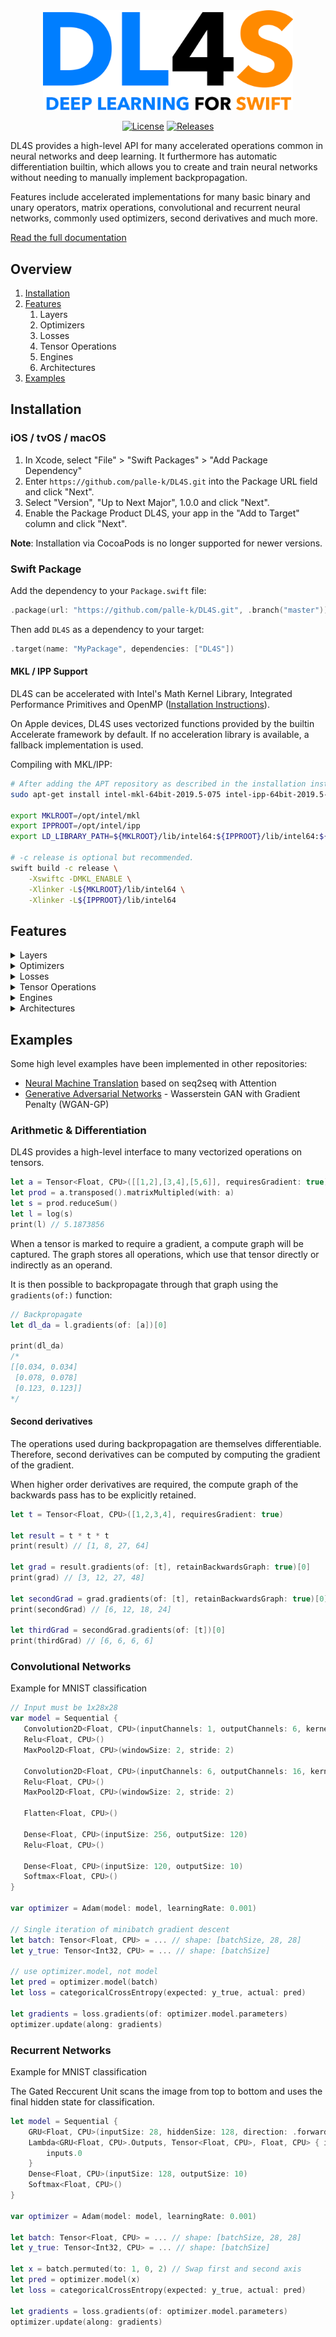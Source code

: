 <center>
<img src="https://github.com/palle-k/DL4S/blob/develop/.github/logo.png?raw=true" alt="DL4S" width="400" />

<a href="https://github.com/palle-k/DL4S/blob/master/License"><img src="https://img.shields.io/github/license/palle-k/DL4S.svg" alt="License"/></a>
<a href="https://github.com/palle-k/DL4S/releases"><img src="https://img.shields.io/github/v/tag/palle-k/DL4S" alt="Releases"/></a>
</center>

DL4S provides a high-level API for many accelerated operations common in neural networks and deep learning.
It furthermore has automatic differentiation builtin, which allows you to create and train neural networks without needing to manually
implement backpropagation.

Features include accelerated implementations for many basic binary and unary operators,
matrix operations, convolutional and recurrent neural networks, 
commonly used optimizers, second derivatives and much more.

[Read the full documentation](https://palle-k.github.io/DL4S/)

## Overview
1. [Installation](#installation)
2. [Features](#features)
    1. Layers
    2. Optimizers
    3. Losses
    4. Tensor Operations
    5. Engines
    6. Architectures
3. [Examples](#examples)


## Installation

### iOS / tvOS / macOS

1. In Xcode, select "File" > "Swift Packages" > "Add Package Dependency"
2. Enter `https://github.com/palle-k/DL4S.git` into the Package URL field and click "Next".
3. Select "Version", "Up to Next Major", 1.0.0 and click "Next".
4. Enable the Package Product DL4S, your app in the "Add to Target" column and click "Next". 

**Note**: Installation via CocoaPods is no longer supported for newer versions.

### Swift Package
Add the dependency to your `Package.swift` file:

```swift
.package(url: "https://github.com/palle-k/DL4S.git", .branch("master"))
```

Then add `DL4S` as a dependency to your target:

```swift
.target(name: "MyPackage", dependencies: ["DL4S"])
```

#### MKL / IPP Support

DL4S can be accelerated with Intel's Math Kernel Library, Integrated Performance Primitives and OpenMP ([Installation Instructions](https://software.intel.com/en-us/articles/installing-intel-free-libs-and-python-apt-repo)).

On Apple devices, DL4S uses vectorized functions provided by the builtin Accelerate framework by default.
If no acceleration library is available, a fallback implementation is used.

Compiling with MKL/IPP:
```bash
# After adding the APT repository as described in the installation instructions
sudo apt-get install intel-mkl-64bit-2019.5-075 intel-ipp-64bit-2019.5-075 libiomp-dev

export MKLROOT=/opt/intel/mkl
export IPPROOT=/opt/intel/ipp
export LD_LIBRARY_PATH=${MKLROOT}/lib/intel64:${IPPROOT}/lib/intel64:${LD_LIBRARY_PATH}

# -c release is optional but recommended.
swift build -c release \
    -Xswiftc -DMKL_ENABLE \
    -Xlinker -L${MKLROOT}/lib/intel64 \
    -Xlinker -L${IPPROOT}/lib/intel64
```

## Features

<details>
<summary>
Layers
</summary>
<p>

- [x] Convolution
- [x] Transposed Convolution
- [x] Dense/Linear/Fully Connected
- [x] LSTM
- [x] Gated Recurrent Unit (GRU)
- [x] Vanilla RNN
- [x] Bidirectional RNNs
- [x] Max Pooling
- [x] Average Pooling
- [x] Relu
- [x] Tanh
- [x] Sigmoid
- [x] Softmax
- [x] Embedding
- [x] Batch Norm
- [x] Layer Norm
- [x] Sequential
- [x] Dropout
- [x] Lambda 

</p>
</details>

<details>
<summary>
Optimizers
</summary>
<p>

- [x] SGD
- [x] Momentum
- [x] Adam
- [x] AdaGrad
- [x] AdaDelta
- [x] RMSProp

</p>
</details>

<details>
<summary>
Losses
</summary>
<p>

- [x] Binary Cross-Entropy
- [x] Categorical Cross-Entropy
- [x] MSE
- [x] L1 & L2 regularization

</p>
</details>

<details>
<summary>
Tensor Operations
</summary>
<p>

Behavior of broadcast operations is consistent with numpy rules.

- [x] broadcast-add
- [x] broadcast-sub
- [x] broadcast-mul 
- [x] broadcast-div
- [x] matmul
- [x] neg
- [x] exp
- [x] pow
- [x] log
- [x] sqrt
- [x] sin
- [x] cos
- [x] tan
- [x] tanh
- [x] sum
- [x] max
- [x] relu
- [x] leaky relu
- [x] reduce sum
- [x] reduce max
- [x] scatter
- [x] gather
- [x] conv2d
- [x] transposed conv2d
- [x] max pool
- [x] avg pool
- [x] subscript
- [x] subscript range
- [x] transpose
- [x] axis permute
- [x] reverse
- [x] im2col
- [x] col2im
- [x] stack / concat

</p>
</details>

<details>
<summary>
Engines
</summary>
<p>

- [x] CPU (Accelerate framework for Apple Devices)
- [x] CPU (Intel Math Kernel Library and Integrated Performance Primitives)
- [x] CPU (Generic)
- [ ] GPU (Metal)

For an experimental, early stage Metal implementation, check out `feature/metal`.

</p>
</details>

<details>
<summary>
Architectures
</summary>
<p>

Default implementations are provided for the following architectures:

- [x] ResNet18
- [x] VGG (11, 13, 16, 19)
- [x] AlexNet

</p>
</details>


## Examples

Some high level examples have been implemented in other repositories:

- [Neural Machine Translation](https://github.com/palle-k/Seq2Seq-DL4S) based on seq2seq with Attention
- [Generative Adversarial Networks](https://github.com/palle-k/DL4S-WGAN-GP) - Wasserstein GAN with Gradient Penalty (WGAN-GP)

### Arithmetic & Differentiation

DL4S provides a high-level interface to many vectorized operations on tensors.

```swift
let a = Tensor<Float, CPU>([[1,2],[3,4],[5,6]], requiresGradient: true)
let prod = a.transposed().matrixMultipled(with: a)
let s = prod.reduceSum()
let l = log(s)
print(l) // 5.1873856
```

When a tensor is marked to require a gradient, a compute graph will be captured. 
The graph stores all operations, which use that tensor directly or indirectly as an operand.

It is then possible to backpropagate through that graph using the `gradients(of:)` function:
```swift
// Backpropagate
let dl_da = l.gradients(of: [a])[0]

print(dl_da)
/*
[[0.034, 0.034]
 [0.078, 0.078]
 [0.123, 0.123]]
*/
```

#### Second derivatives

The operations used during backpropagation are themselves differentiable. 
Therefore, second derivatives can be computed by computing the gradient of the gradient.

When higher order derivatives are required, the compute graph of the backwards pass has to be explicitly retained.
```swift
let t = Tensor<Float, CPU>([1,2,3,4], requiresGradient: true)

let result = t * t * t
print(result) // [1, 8, 27, 64]

let grad = result.gradients(of: [t], retainBackwardsGraph: true)[0]
print(grad) // [3, 12, 27, 48]

let secondGrad = grad.gradients(of: [t], retainBackwardsGraph: true)[0]
print(secondGrad) // [6, 12, 18, 24]

let thirdGrad = secondGrad.gradients(of: [t])[0]
print(thirdGrad) // [6, 6, 6, 6]
```


### Convolutional Networks

Example for MNIST classification

```swift
// Input must be 1x28x28
var model = Sequential {
   Convolution2D<Float, CPU>(inputChannels: 1, outputChannels: 6, kernelSize: (5, 5))
   Relu<Float, CPU>()
   MaxPool2D<Float, CPU>(windowSize: 2, stride: 2)
   
   Convolution2D<Float, CPU>(inputChannels: 6, outputChannels: 16, kernelSize: (5, 5))
   Relu<Float, CPU>()
   MaxPool2D<Float, CPU>(windowSize: 2, stride: 2)
   
   Flatten<Float, CPU>()
   
   Dense<Float, CPU>(inputSize: 256, outputSize: 120)
   Relu<Float, CPU>()
   
   Dense<Float, CPU>(inputSize: 120, outputSize: 10)
   Softmax<Float, CPU>()
}

var optimizer = Adam(model: model, learningRate: 0.001)

// Single iteration of minibatch gradient descent
let batch: Tensor<Float, CPU> = ... // shape: [batchSize, 28, 28]
let y_true: Tensor<Int32, CPU> = ... // shape: [batchSize]

// use optimizer.model, not model
let pred = optimizer.model(batch)
let loss = categoricalCrossEntropy(expected: y_true, actual: pred)

let gradients = loss.gradients(of: optimizer.model.parameters)
optimizer.update(along: gradients)
```

### Recurrent Networks

Example for MNIST classification

The Gated Reccurent Unit scans the image from top to bottom and uses the final hidden state for classification.

```swift
let model = Sequential {
    GRU<Float, CPU>(inputSize: 28, hiddenSize: 128, direction: .forward)
    Lambda<GRU<Float, CPU>.Outputs, Tensor<Float, CPU>, Float, CPU> { inputs in
        inputs.0
    }
    Dense<Float, CPU>(inputSize: 128, outputSize: 10)
    Softmax<Float, CPU>()
}

var optimizer = Adam(model: model, learningRate: 0.001)

let batch: Tensor<Float, CPU> = ... // shape: [batchSize, 28, 28]
let y_true: Tensor<Int32, CPU> = ... // shape: [batchSize]

let x = batch.permuted(to: 1, 0, 2) // Swap first and second axis
let pred = optimizer.model(x)
let loss = categoricalCrossEntropy(expected: y_true, actual: pred)

let gradients = loss.gradients(of: optimizer.model.parameters)
optimizer.update(along: gradients)
```
